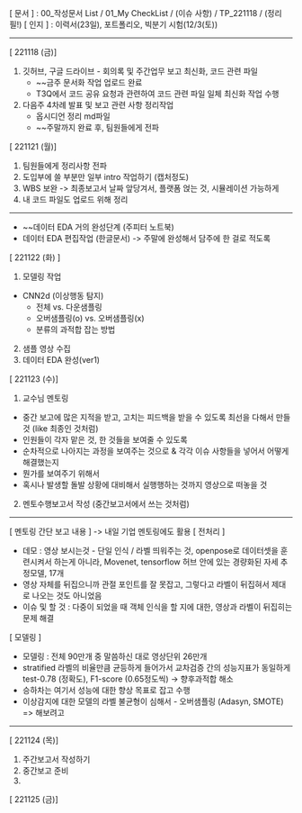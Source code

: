 [ 문서 ] : 00_작성문서 List / 01_My CheckList / (이슈 사항) / TP_221118 / (정리필!)
[ 인지 ] : 이력서(23일), 포트폴리오, 빅분기 시험(12/3(토))
***
[ 221118 (금)]
1. 깃허브, 구글 드라이브 - 회의록 및 주간업무 보고 최신화, 코드 관련 파일
	- ~~금주 문서화 작업 업로드 완료
	- T3Q에서 코드 공유 요청과 관련하여 코드 관련 파일 일체 최신화 작업 수행
2. 다음주 4차례 발표 및 보고 관련 사항 정리작업
	- 옵시디언 정리 md파일
	- ~~주말까지 완료 후, 팀원들에게 전파

[ 221121 (월)] 
1. 팀원들에게 정리사항 전파
2. 도입부에 쓸 부분만 일부 intro 작업하기 (캡처정도)
3. WBS 보완 -> 최종보고서 날짜 앞당겨서, 플랫폼 얹는 것, 시뮬레이션 가능하게
4. 내 코드 파일도 업로드 위해 정리

***
- ~~데이터 EDA 거의 완성단계 (주피터 노트북)
- 데이터 EDA 편집작업 (한글문서) -> 주말에 완성해서 담주에 한 걸로 적도록

[ 221122 (화) ]
1. 모델링 작업
- CNN2d (이상행동 탐지)
	- 전체 vs.  다운샘플링
	- 오버샘플링(o) vs. 오버샘플링(x)
	- 분류의 과적합 잡는 방법
2. 샘플 영상 수집
3. 데이터 EDA 완성(ver1)

[ 221123 (수)]
1. 교수님 멘토링
- 중간 보고에 많은 지적을 받고, 고치는 피드백을 받을 수 있도록 최선을 다해서 만들 것 (like 최종인 것처럼)
- 인원들이 각자 맡은 것, 한 것들을 보여줄 수 있도록
- 순차적으로 나아지는 과정을 보여주는 것으로 & 각각 이슈 사항들을 넣어서 어떻게 해결했는지
- 뭔가를 보여주기 위해서
- 혹시나 발생할 돌발 상황에 대비해서 실행행하는 것까지 영상으로 떠놓을 것

2. 멘토수행보고서 작성 (중간보고서에서 쓰는 것처럼)
***
[ 멘토링 간단 보고 내용 ] -> 내일 기업 멘토링에도 활용
[ 전처리 ]
- 데모 : 영상 보시는것 - 단일 인식 / 라벨 띄워주는 것, openpose로 데이터셋을 훈련시켜서 하는게 아니라, Movenet, tensorflow 허브 안에 있는 경량화된 자세 추정모델, 17개 
- 영상 자체를 뒤집으니까 관절 포인트를 잘 못잡고, 그렇다고 라벨이 뒤집혀서 제대로 나오는 것도 아니었음
- 이슈 및 할 것 : 다중이 되었을 때 객체 인식을 할 지에 대한, 영상과 라벨이 뒤집히는 문제 해결

[ 모델링 ]
- 모델링 : 전체 90만개 중 말씀하신 대로 영상단위 26만개
- stratified 라벨의 비율만큼 균등하게 들어가서 교차검증 간의 성능지표가 동일하게 test-0.78 (정확도), F1-score (0.65정도씩) -> 향후과적합 해소 
- 승하차는 여기서 성능에 대한 향상 목표로 잡고 수행
- 이상감지에 대한 모델의 라벨 불균형이 심해서 - 오버샘플링 (Adasyn, SMOTE) => 해보려고 
***
[ 221124 (목)]
1. 주간보고서 작성하기
2. 중간보고 준비
3. 

[ 221125 (금)]